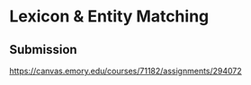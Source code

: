 # Lexicon & Entity Matching

## Submission

https://canvas.emory.edu/courses/71182/assignments/294072